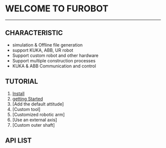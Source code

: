# WELCOME TO FUROBOT
<!-- Make **Robot** **F**or **U** -->
----

## CHARACTERISTIC
* simulation & Offline file generation
* support KUKA, ABB, UR robot
* Support custom robot and other hardware
* Support multiple construction processes
* KUKA & ABB Communication and control

## TUTORIAL
1. [Install](Tutorial/installation.md)
2. [getting Started](Tutorial/getting_started.md)
3. [Add the default attitude]
4. [Custom tool]
5. [Customized robotic arm]
6. [Use an external axis]
7. [Custom outer shaft]

## API LIST